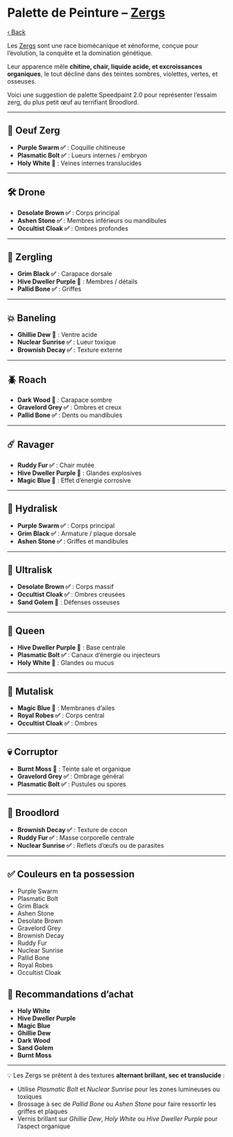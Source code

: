 # Palette de Peinture – [Zergs](https://starcraft.fandom.com/wiki/Zerg)

[‹ Back](README.md)

Les [Zergs](https://starcraft.fandom.com/wiki/Zerg) sont une race biomécanique et xénoforme, conçue pour l’évolution, la conquête et la domination génétique.

Leur apparence mêle **chitine, chair, liquide acide, et excroissances organiques**, le tout décliné dans des teintes sombres, violettes, vertes, et osseuses.

Voici une suggestion de palette Speedpaint 2.0 pour représenter l’essaim zerg, du plus petit œuf au terrifiant Broodlord.

---

## 🥚 Oeuf Zerg

- **Purple Swarm ✅** : Coquille chitineuse
- **Plasmatic Bolt ✅** : Lueurs internes / embryon
- **Holy White 🛒** : Veines internes translucides

---

## 🛠️ Drone

- **Desolate Brown ✅** : Corps principal
- **Ashen Stone ✅** : Membres inférieurs ou mandibules
- **Occultist Cloak ✅** : Ombres profondes

---

## 🦗 Zergling

- **Grim Black ✅** : Carapace dorsale
- **Hive Dweller Purple 🛒** : Membres / détails
- **Pallid Bone ✅** : Griffes

---

## 💥 Baneling

- **Ghillie Dew 🛒** : Ventre acide
- **Nuclear Sunrise ✅** : Lueur toxique
- **Brownish Decay ✅** : Texture externe

---

## 🪲 Roach

- **Dark Wood 🛒** : Carapace sombre
- **Gravelord Grey ✅** : Ombres et creux
- **Pallid Bone ✅** : Dents ou mandibules

---

## ☄️ Ravager

- **Ruddy Fur ✅** : Chair mutée
- **Hive Dweller Purple 🛒** : Glandes explosives
- **Magic Blue 🛒** : Effet d’énergie corrosive

---

## 🐍 Hydralisk

- **Purple Swarm ✅** : Corps principal
- **Grim Black ✅** : Armature / plaque dorsale
- **Ashen Stone ✅** : Griffes et mandibules

---

## 🐘 Ultralisk

- **Desolate Brown ✅** : Corps massif
- **Occultist Cloak ✅** : Ombres creusées
- **Sand Golem 🛒** : Défenses osseuses

---

## 👑 Queen

- **Hive Dweller Purple 🛒** : Base centrale
- **Plasmatic Bolt ✅** : Canaux d’énergie ou injecteurs
- **Holy White 🛒** : Glandes ou mucus

---

## 🦋 Mutalisk

- **Magic Blue 🛒** : Membranes d’ailes
- **Royal Robes ✅** : Corps central
- **Occultist Cloak ✅** : Ombres

---

## 💀 Corruptor

- **Burnt Moss 🛒** : Teinte sale et organique
- **Gravelord Grey ✅** : Ombrage général
- **Plasmatic Bolt ✅** : Pustules ou spores

---

## 🧬 Broodlord

- **Brownish Decay ✅** : Texture de cocon
- **Ruddy Fur ✅** : Masse corporelle centrale
- **Nuclear Sunrise ✅** : Reflets d’œufs ou de parasites

---

## ✅ Couleurs en ta possession

- Purple Swarm
- Plasmatic Bolt
- Grim Black
- Ashen Stone
- Desolate Brown
- Gravelord Grey
- Brownish Decay
- Ruddy Fur
- Nuclear Sunrise
- Pallid Bone
- Royal Robes
- Occultist Cloak

## 🛒 Recommandations d’achat

- **Holy White**
- **Hive Dweller Purple**
- **Magic Blue**
- **Ghillie Dew**
- **Dark Wood**
- **Sand Golem**
- **Burnt Moss**

---

💡 Les Zergs se prêtent à des textures **alternant brillant, sec et translucide** :

- Utilise _Plasmatic Bolt_ et _Nuclear Sunrise_ pour les zones lumineuses ou toxiques
- Brossage à sec de _Pallid Bone_ ou _Ashen Stone_ pour faire ressortir les griffes et plaques
- Vernis brillant sur _Ghillie Dew_, _Holy White_ ou _Hive Dweller Purple_ pour l’aspect organique
